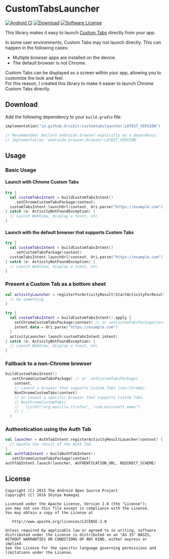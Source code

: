 # CustomTabsLauncher

[![Android CI](https://github.com/droibit/CustomTabsLauncher/actions/workflows/android.yml/badge.svg)](https://github.com/droibit/CustomTabsLauncher/actions/workflows/android.yml)
[![Download](https://img.shields.io/maven-central/v/io.github.droibit/customtabslauncher/4.0.0-rc01)](https://central.sonatype.com/artifact/io.github.droibit/customtabslauncher/4.0.0-rc01)
[![Software License](https://img.shields.io/badge/license-Apache%202.0-brightgreen.svg)](https://github.com/droibit/prefbinding/blob/develop/LICENSE)

This library makes it easy to
launch [Custom Tabs](https://developer.chrome.com/docs/android/custom-tabs) directly from your app.

In some user environments, Custom Tabs may not launch directly. This can happen in the following
cases:

- Multiple browser apps are installed on the device.
- The default browser is not Chrome.

Custom Tabs can be displayed as a screen within your app, allowing you to customize the look and feel.  
For this reason, I created this library to make it easier to launch Chrome Custom Tabs directly.

## Download

Add the following dependency to your `build.gradle` file:

```kotlin
implementation("io.github.droibit:customtabslauncher:LATEST_VERSION")

// Recommended: Declare androidx.browser explicitly as a dependency.
// implementation 'androidx.browser:browser:LATEST_VERSION'
```

## Usage

### Basic Usage

#### Launch with Chrome Custom Tabs

```kotlin
try {
  val customTabsIntent = buildCustomTabsIntent()
    .setChromeCustomTabsPackage(context)
  customTabsIntent.launchUrl(context, Uri.parse("https://example.com"))
} catch (e: ActivityNotFoundException) {
  // Launch WebView, display a toast, etc.     
}
```

#### Launch with the default browser that supports Custom Tabs

```kotlin
try {
  val customTabsIntent = buildCustomTabsIntent()
    .setCustomTabsPackage(context)
  customTabsIntent.launchUrl(context, Uri.parse("https://example.com"))
} catch (e: ActivityNotFoundException) {
  // Launch WebView, display a toast, etc.     
}
```

### Present a Custom Tab as a bottom sheet

```kotlin
val activityLauncher = registerForActivityResult(StartActivityForResult()) {
  // Do something.
}

try {
  val customTabsIntent = buildCustomTabsIntent().apply {
    setChromeCustomTabsPackage(context) // or setCustomTabsPackage(context)
    intent.data = Uri.parse("https://example.com")
  }
  activityLauncher.launch(customTabsIntent.intent)
} catch (e: ActivityNotFoundException) {
  // Launch WebView, display a toast, etc.     
}
```

### Fallback to a non-Chrome browser

```kotlin
buildCustomTabsIntent()
  .setChromeCustomTabsPackage( // or .setCustomTabsPackage(
    context,
    // Launch a browser that supports Custom Tabs (non-Chrome).
    NonChromeCustomTabs(context)
    // or launch a specific browser that supports Custom Tabs.
    // NonChromeCustomTabs(
    //   listOf("org.mozilla.firefox", "com.microsoft.emmx")
    // )
  )
```

### Authentication using the Auth Tab

```kotlin
val launcher = AuthTabIntent.registerActivityResultLauncher(context) { result ->
  // Handle the result of the Auth Tab.
}
val authTabIntent = buildAuthTabIntent()
  .setChromeCustomTabsPackage(context)
authTabIntent.launch(launcher, AUTHENTICATION_URL, REDIRECT_SCHEME)
```

## License

    Copyright (C) 2015 The Android Open Source Project
    Copyright (C) 2016 Shinya Kumagai

    Licensed under the Apache License, Version 2.0 (the "License");
    you may not use this file except in compliance with the License.
    You may obtain a copy of the License at

       http://www.apache.org/licenses/LICENSE-2.0

    Unless required by applicable law or agreed to in writing, software
    distributed under the License is distributed on an "AS IS" BASIS,
    WITHOUT WARRANTIES OR CONDITIONS OF ANY KIND, either express or implied.
    See the License for the specific language governing permissions and
    limitations under the License.
